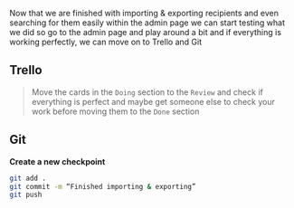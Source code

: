 Now that we are finished with importing & exporting recipients and even searching for them easily within the admin page we can start testing what we did so go to the admin page and play around a bit and if everything is working perfectly, we can move on to Trello and Git

## Trello

> Move the cards in the `Doing` section to the `Review` and check if everything is perfect and maybe get someone else to check your work before moving them to the `Done` section

## Git

**Create a new checkpoint**

```bash
git add .
git commit -m “Finished importing & exporting”
git push
```
